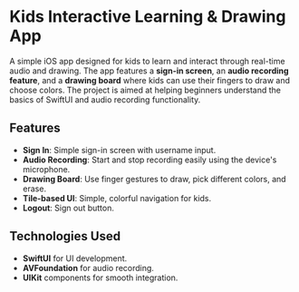 # Kids Interactive Learning & Drawing App

A simple iOS app designed for kids to learn and interact through real-time audio and drawing. 
The app features a **sign-in screen**, an **audio recording feature**, and a **drawing board** where kids can use their fingers to draw and choose colors. 
The project is aimed at helping beginners understand the basics of SwiftUI and audio recording functionality.

## Features

- **Sign In**: Simple sign-in screen with username input.
- **Audio Recording**: Start and stop recording easily using the device's microphone.
- **Drawing Board**: Use finger gestures to draw, pick different colors, and erase.
- **Tile-based UI**: Simple, colorful navigation for kids.
- **Logout**: Sign out button.

## Technologies Used

- **SwiftUI** for UI development.
- **AVFoundation** for audio recording.
- **UIKit** components for smooth integration.



